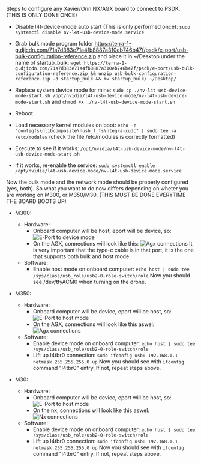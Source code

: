 Steps to configure any Xavier/Orin NX/AGX board to connect to PSDK. (THIS IS ONLY DONE ONCE)

- Disable l4t-device-mode auto start (This is only performed once): ``` sudo systemctl disable nv-l4t-usb-device-mode.service ```

- Grab bulk mode program folder https://terra-1-g.djicdn.com/71a7d383e71a4fb8887a310eb746b47f/psdk/e-port/usb-bulk-configuration-reference.zip and place it in ~/Desktop under the name of startup_bulk: 
``` wget https://terra-1-g.djicdn.com/71a7d383e71a4fb8887a310eb746b47f/psdk/e-port/usb-bulk-configuration-reference.zip && unzip usb-bulk-configuration-reference.zip -d startup_bulk && mv startup_bulk/ ~/Desktop/ ```

- Replace system device mode for mine:
``` sudo cp ./nv-l4t-usb-device-mode-start.sh /opt/nvidia/l4t-usb-device-mode/nv-l4t-usb-device-mode-start.sh ```
and
```chmod +x ./nv-l4t-usb-device-mode-start.sh```

- Reboot

- Load necessary kernel modules on boot:
```echo -e "configfs\nlibcomposite\nusb_f_fs\ntegra-xudc" | sudo tee -a /etc/modules```
(check the file /etc/modules is correctly formatted)

- Execute to see if it works:
```/opt/nvidia/l4t-usb-device-mode/nv-l4t-usb-device-mode-start.sh```

- If it works, re-enable the service:
```sudo systemctl enable /opt/nvidia/l4t-usb-device-mode/nv-l4t-usb-device-mode.service```

Now the bulk mode and the network mode should be properly configured (yes, both). So what you want to do now differs depending on wheter you are working on M300, or M350/M30. (THIS MUST BE DONE EVERYTIME THE BOARD BOOTS UP)

- M300:
    - Hardware:
        - Onboard computer will be host, eport will be device, so:
        ![E-Port to device mode](images/device_mode.jpg)
        - On the AGX, connections will look like this:
        ![Agx connections](images/agx_connections.jpg)
        It is very important that the type-c cable is in that port, it is the one that supports both bulk and host mode.
    - Software:
        - Enable host mode on onboard computer:
        ```echo host | sudo tee /sys/class/usb_role/usb2-0-role-switch/role```
        Now you should see /dev/ttyACM0 when turning on the drone.


- M350:
    - Hardware:
        - Onboard computer will be device, eport will be host, so:
        ![E-Port to host mode](images/host_mode.jpg)
        - On the AGX, connections will look like this aswel:
        ![Agx connections](images/agx_connections.jpg)
    - Software:
        - Enable device mode on onboard computer:
        ```echo host | sudo tee /sys/class/usb_role/usb2-0-role-switch/role```  
        - Lift up l4tbr0 connection:
        ```sudo ifconfig usb0 192.168.1.1 netmask 255.255.255.0 up```
        Now you should see with ```ifconfig``` command "l4tbr0" entry. If not, repeat steps above. 

- M30:
    - Hardware:
        - Onboard computer will be device, eport will be host, so:
        ![E-Port to host mode](images/host_mode.jpg)
        - On the nx, connections will look like this aswel:
        ![Nx connections](images/nx_connections.jpg)
    - Software:
        - Enable device mode on onboard computer:
        ```echo host | sudo tee /sys/class/usb_role/usb2-0-role-switch/role```  
        - Lift up l4tbr0 connection:
        ```sudo ifconfig usb0 192.168.1.1 netmask 255.255.255.0 up```
        Now you should see with ```ifconfig``` command "l4tbr0" entry. If not, repeat steps above.
